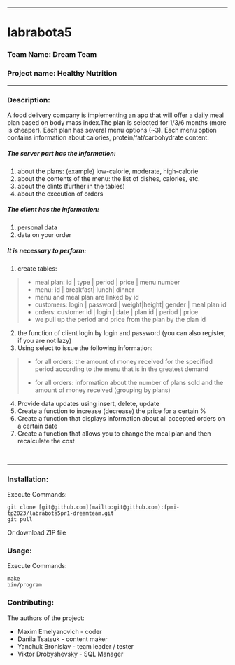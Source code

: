 #

- - -

# labrabota5

### Team Name: Dream Team

### Project name: Healthy Nutrition

- - -

### Description:

A food delivery company is implementing an app that will offer a daily meal plan based on
body mass index.The plan is selected for 1/3/6 months (more is cheaper).
Each plan has several menu options (\~3).
Each menu option contains information about calories, protein/fat/carbohydrate content.
<br>
##### The server part has the information:

1. about the plans: (example) low-calorie, moderate, high-calorie
2. about the contents of the menu: the list of dishes, calories, etc.
3. about the clints (further in the tables)
4. about the execution of orders

##### The client has the information:

1. personal data
2. data on your order

##### It is necessary to perform:

1. create tables:

> * meal plan: id \| type \| period \| price \| menu number
> * menu: id \| breakfast\| lunch\| dinner
> * menu and meal plan are linked by id
> * customers: login \| password \| weight\|height\| gender \| meal plan id
> * orders: customer id \| login \| date \| plan id \| period \| price
> * we pull up the period and price from the plan by the plan id

2. the function of client login by login and password (you can also register, if you are not lazy)
3. Using select to issue the following information:

> * for all orders: the amount of money received for the specified period
> according to the menu that is in the greatest demand
> 
> * for all orders: information about the number of plans sold and the amount of money received (grouping by plans)

4. Provide data updates using insert, delete, update
5. Create a function to increase (decrease) the price for a certain %
6. Create a function that displays information about all accepted orders on a certain date
7. Create a function that allows you to change the meal plan and then recalculate the cost

<br>

***

### Installation:
Execute Commands:
```
git clone [git@github.com](mailto:git@github.com):fpmi-tp2023/labrabota5pr1-dreamteam.git
git pull
```
Or download ZIP file 

### Usage: 
Execute Commands:
```
make
bin/program
```

### Contributing:
The authors of the project:
* Maxim Emelyanovich - coder 
* Danila Tsatsuk - content maker
* Yanchuk Bronislav - team leader / tester
* Viktor Drobyshevsky - SQL Manager